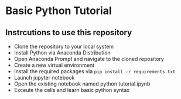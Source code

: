 # Basic Python Tutorial

## Instrcutions to use this repository

- Clone the repository to your local system
- Install Python via Anaconda Distribution
- Open Anaconda Prompt and navigate to the cloned repository
- Create a new virtual environment
- Install the required packages via `pip install -r requirements.txt`
- Launch jupyter notebook
- Open the existing notebook named python tutorial.ipynb
- Exceute the cells and learn basic python syntax
